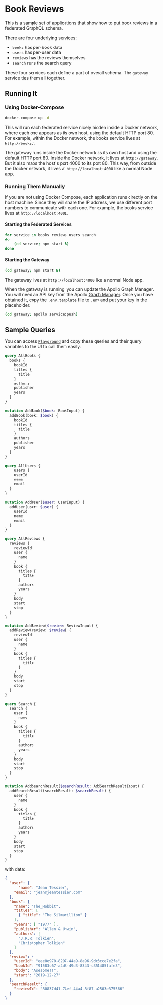 # Book Reviews

This is a sample set of applications that show how to put book reviews in a
federated GraphQL schema.

There are four underlying services:

- `books` has per-book data
- `users` has per-user data
- `reviews` has the reviews themselves
- `search` runs the search query

These four services each define a part of overall schema.  The `gateway` service
ties them all together.

## Running It

### Using Docker-Compose

```bash
docker-compose up -d
```

This will run each federated service nicely hidden inside a Docker network,
where each one appears as its own host, using the default HTTP port 80.  For
example, within the Docker network, the books service lives at `http://books/`.

The gateway runs inside the Docker network as its own host and using the default
HTTP port 80.  Inside the Docker network, it lives at `http://gateway`.  But it
also maps the host's port 4000 to its port 80.  This way, from outside the
Docker network, it lives at `http://localhost:4000` like a normal Node app.

### Running Them Manually

If you are not using Docker Compose, each application runs directly on the host
machine.  Since they will share the IP address, we use different port numbers to
communicate with each one.  For example, the books service lives at
`http://localhost:4001`.

#### Starting the Federated Services

```bash
for service in books reviews users search
do
    (cd service; npm start &)
done
```

#### Starting the Gateway

```bash
(cd gateway; npm start &)
```

The gateway lives at `http://localhost:4000` like a normal Node app.

When the gateway is running, you can update the Apollo Graph Manager.  You will
need an API key from the Apollo
[Graph Manager](https://engine.apollographql.com/).  Once you have obtained it,
copy the `.env.template` file to `.env` and put your key in the placeholder.

```bash
(cd gateway; apollo service:push)
```

## Sample Queries

You can access [`Playground`](http://localhost:4000) and copy these queries and
their query variables to the UI to call them easily.

```graphql
query AllBooks {
  books {
    bookId
    titles {
      title
    }
    authors
    publisher
    years
  }
}

mutation AddBook($book: BookInput) {
  addBook(book: $book) {
    bookId
    titles {
      title
    }
    authors
    publisher
    years
  }
}

query AllUsers {
	users {
    userId
    name
    email
  }
}

mutation AddUser($user: UserInput) {
  addUser(user: $user) {
    userId
    name
    email
  }
}

query AllReviews {
  reviews {
    reviewId
    user {
      name
    }
    book {
      titles {
        title
      }
      authors
      years
    }
    body
    start
    stop
  }
}

mutation AddReview($review: ReviewInput) {
  addReview(review: $review) {
    reviewId
    user {
      name
    }
    book {
      titles {
        title
      }
    }
    body
    start
    stop
  }
}

query Search {
  search {
    user {
      name
    }
    book {
      titles {
        title
      }
      authors
      years
    }
    body
    start
    stop
  }
}

mutation AddSearchResult($searchResult: AddSearchResultInput) {
  addSearchResult(searchResult: $searchResult) {
    user {
      name
    }
    book {
      titles {
        title
      }
      authors
      years
    }
    body
    start
    stop
  }
}
```

with data:

```json
{
  "user": {
	  "name": "Jean Tessier",
  	"email": "jean@jeantessier.com"
  },
  "book": {
    "name": "The_Hobbit",
    "titles": [
      { "title": "The Silmarillion" }
    ],
    "years": [ "1977" ],
    "publisher": "Allen & Unwin",
    "authors": [
      "J.R.R. Tolkien",
      "Christopher Tolkien"
    ]
  },
  "review": {
    "userId": "eee8e970-8297-44a9-8a96-9dc3cce7e2fa",
    "bookId": "91583c67-a4d3-49d3-8343-c351485fafe3",
    "body": "Asesome!!",
    "start": "2019-12-27"
  },
  "searchResult": {
    "reviewId": "80837d41-74ef-44a4-8f87-a2503e375566"
  }
}
```
